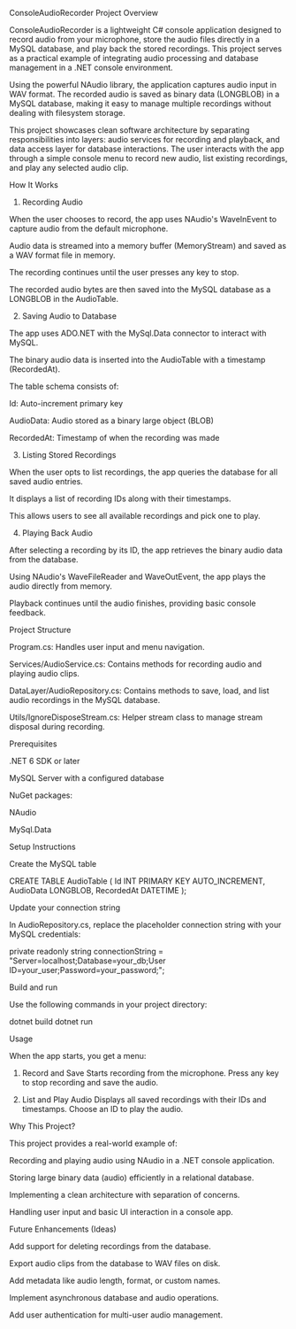 ConsoleAudioRecorder
Project Overview

ConsoleAudioRecorder is a lightweight C# console application designed to record audio from your microphone, store the audio files directly in a MySQL database, and play back the stored recordings. This project serves as a practical example of integrating audio processing and database management in a .NET console environment.

Using the powerful NAudio
 library, the application captures audio input in WAV format. The recorded audio is saved as binary data (LONGBLOB) in a MySQL database, making it easy to manage multiple recordings without dealing with filesystem storage.

This project showcases clean software architecture by separating responsibilities into layers: audio services for recording and playback, and data access layer for database interactions. The user interacts with the app through a simple console menu to record new audio, list existing recordings, and play any selected audio clip.

How It Works
1. Recording Audio

When the user chooses to record, the app uses NAudio's WaveInEvent to capture audio from the default microphone.

Audio data is streamed into a memory buffer (MemoryStream) and saved as a WAV format file in memory.

The recording continues until the user presses any key to stop.

The recorded audio bytes are then saved into the MySQL database as a LONGBLOB in the AudioTable.

2. Saving Audio to Database

The app uses ADO.NET with the MySql.Data connector to interact with MySQL.

The binary audio data is inserted into the AudioTable with a timestamp (RecordedAt).

The table schema consists of:

Id: Auto-increment primary key

AudioData: Audio stored as a binary large object (BLOB)

RecordedAt: Timestamp of when the recording was made

3. Listing Stored Recordings

When the user opts to list recordings, the app queries the database for all saved audio entries.

It displays a list of recording IDs along with their timestamps.

This allows users to see all available recordings and pick one to play.

4. Playing Back Audio

After selecting a recording by its ID, the app retrieves the binary audio data from the database.

Using NAudio's WaveFileReader and WaveOutEvent, the app plays the audio directly from memory.

Playback continues until the audio finishes, providing basic console feedback.

Project Structure

Program.cs: Handles user input and menu navigation.

Services/AudioService.cs: Contains methods for recording audio and playing audio clips.

DataLayer/AudioRepository.cs: Contains methods to save, load, and list audio recordings in the MySQL database.

Utils/IgnoreDisposeStream.cs: Helper stream class to manage stream disposal during recording.

Prerequisites

.NET 6 SDK
 or later

MySQL Server
 with a configured database

NuGet packages:

NAudio

MySql.Data

Setup Instructions

Create the MySQL table

CREATE TABLE AudioTable (
    Id INT PRIMARY KEY AUTO_INCREMENT,
    AudioData LONGBLOB,
    RecordedAt DATETIME
);


Update your connection string

In AudioRepository.cs, replace the placeholder connection string with your MySQL credentials:

private readonly string connectionString = "Server=localhost;Database=your_db;User ID=your_user;Password=your_password;";


Build and run

Use the following commands in your project directory:

dotnet build
dotnet run

Usage

When the app starts, you get a menu:

1. Record and Save
Starts recording from the microphone. Press any key to stop recording and save the audio.

2. List and Play Audio
Displays all saved recordings with their IDs and timestamps. Choose an ID to play the audio.

Why This Project?

This project provides a real-world example of:

Recording and playing audio using NAudio in a .NET console application.

Storing large binary data (audio) efficiently in a relational database.

Implementing a clean architecture with separation of concerns.

Handling user input and basic UI interaction in a console app.

Future Enhancements (Ideas)

Add support for deleting recordings from the database.

Export audio clips from the database to WAV files on disk.

Add metadata like audio length, format, or custom names.

Implement asynchronous database and audio operations.

Add user authentication for multi-user audio management.
